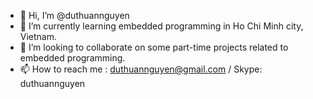 - 👋 Hi, I’m @duthuannguyen
- 🌱 I’m currently learning embedded programming in Ho Chi Minh city, Vietnam. <Feb-2022>
- 💞️ I’m looking to collaborate on some part-time projects related to embedded programming.
- 📫 How to reach me : duthuannguyen@gmail.com / Skype: duthuannguyen

<!---
duthuannguyen/duthuannguyen is a ✨ special ✨ repository because its `README.md` (this file) appears on your GitHub profile.
You can click the Preview link to take a look at your changes.
--->
